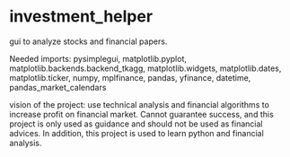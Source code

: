 # investment_helper
gui to analyze stocks and financial papers.

Needed imports: 
pysimplegui,
matplotlib.pyplot,
matplotlib.backends.backend_tkagg,
matplotlib.widgets,
matplotlib.dates, 
matplotlib.ticker,
numpy,
mplfinance,
pandas,
yfinance,
datetime,
pandas_market_calendars


vision of the project: use technical analysis and financial algorithms to increase profit on financial market.
Cannot guarantee success, and this project is only used as guidance and should not be used as financial advices.
In addition, this project is used to learn python and financial analysis.
